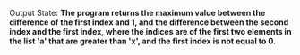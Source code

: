 Output State: **The program returns the maximum value between the difference of the first index and 1, and the difference between the second index and the first index, where the indices are of the first two elements in the list 'a' that are greater than 'x', and the first index is not equal to 0.**